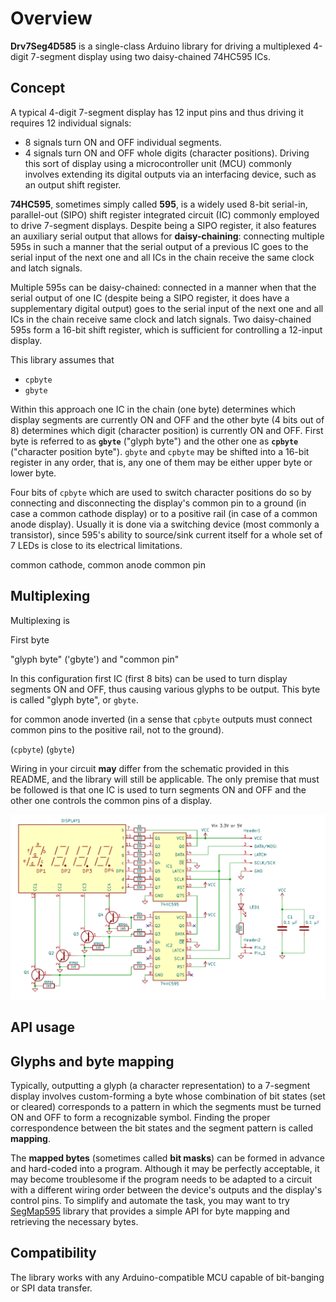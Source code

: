 # Overview

**Drv7Seg4D585** is a single-class Arduino library for driving
a multiplexed 4-digit 7-segment display using two daisy-chained 74HC595 ICs.

## Concept

A typical 4-digit 7-segment display has 12 input pins and thus driving it requires 12 individual signals:
* 8 signals turn ON and OFF individual segments.
* 4 signals turn ON and OFF whole digits (character positions).
Driving this sort of display using a microcontroller unit (MCU) commonly involves extending its digital outputs
via an interfacing device, such as an output shift register.

**74HC595**, sometimes simply called **595**, is a widely used 8-bit serial-in, parallel-out (SIPO) shift register
integrated circuit (IC) commonly employed to drive 7-segment displays. Despite being a SIPO register, it also features
an auxiliary serial output that allows for **daisy-chaining**: connecting multiple 595s in such a manner that
the serial output of a previous IC goes to the serial input of the next one and all ICs in the chain receive the same
clock and latch signals.



Multiple 595s can be daisy-chained: connected
in a manner when  that the serial output of one IC (despite being a SIPO register, it does have a supplementary digital
output) goes to the serial input of the next one and all ICs in the chain receive same clock and latch signals.
Two daisy-chained 595s form a 16-bit shift register, which is sufficient for controlling a 12-input display.

This library assumes that 

* `cpbyte`
* `gbyte`

Within this approach one IC in the chain (one byte) determines which display segments are currently ON and OFF and the other byte
(4 bits out of 8) determines which digit (character position) is currently ON and OFF. First byte is referred to
as **`gbyte`** ("glyph byte") and the other one as **`cpbyte`** ("character position byte"). `gbyte` and `cpbyte`
may be shifted into a 16-bit register in any order, that is, any one of them may be either upper byte or lower byte.

Four bits of `cpbyte` which are used to switch character positions do so by connecting and disconnecting the display's
common pin to a ground (in case a common cathode display) or to a positive rail (in case of a common anode display).
Usually it is done via a switching device (most commonly a transistor), since 595's ability to source/sink current
itself for a whole set of 7 LEDs is close to its electrical limitations.

common cathode, common anode
common pin

## Multiplexing

Multiplexing is

First byte 

 "glyph byte" ('gbyte')
and "common pin"

In this configuration first IC (first 8 bits) can be used to
turn display segments ON and OFF, thus causing various glyphs to be output. This byte is called "glyph byte",
or `gbyte`. 

for common anode inverted (in a sense that `cpbyte` outputs must connect common pins to the positive rail, not to the ground).


(`cpbyte`) (`gbyte`)

Wiring in your circuit **may** differ from the schematic provided in this README, and the library will still
be applicable. The only premise that must be followed is that one IC is used to turn segments ON and OFF
and the other one controls the common pins of a display.

![Circuit diagram (schematic)](assets/circuit_diagram_(schematic).png)

## API usage


## Glyphs and byte mapping

Typically, outputting a glyph (a character representation) to a 7-segment display involves custom-forming a byte
whose combination of bit states (set or cleared) corresponds to a pattern in which the segments must be turned
ON and OFF to form a recognizable symbol. Finding the proper correspondence between the bit states and the segment
pattern is called **mapping**.

The **mapped bytes** (sometimes called **bit masks**) can be formed in advance and hard-coded into a program.
Although it may be perfectly acceptable, it may become troublesome if the program needs to be adapted to a circuit
with a different wiring order between the device's outputs and the display's control pins. To simplify and automate
the task, you may want to try [SegMap595](https://github.com/ErlingSigurdson/SegMap595) library that provides
a simple API for byte mapping and retrieving the necessary bytes.

## Compatibility

The library works with any Arduino-compatible MCU capable of bit-banging or SPI data transfer.
